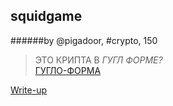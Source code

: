 ## squidgame  
######by @pigadoor, #crypto, 150  

>ЭТО КРИПТА В *ГУГЛ ФОРМЕ?*  
[ГУГЛО-ФОРМА](https://forms.gle/xa1PFTrPVJsYpBJG7)


[Write-up](WRITEUP.md)  